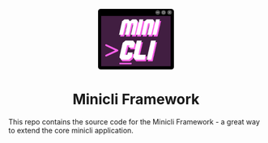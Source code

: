 <div align="center">
    <p>
        <img src="https://github.com/minicli/framework/raw/main/art/minicli.png" alt="Minicli" width="150"/>
        <h1>Minicli Framework</h1>
    </p>
</div>

This repo contains the source code for the Minicli Framework - a great way to extend the core minicli application.
